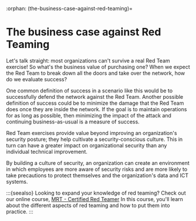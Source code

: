 :orphan:
(the-business-case-against-red-teaming)=

# The business case against Red Teaming

Let's talk straight: most organizations can't survive a real Red Team exercise! So what's the business value of purchasing one? When we expect the Red Team to break down all the doors and take over the network, how do we evaluate success?

One common definition of success in a scenario like this would be to successfully defend the network against the Red Team. Another possible definition of success could be to minimize the damage that the Red Team does once they are inside the network. If the goal is to maintain operations for as long as possible, then minimizing the impact of the attack and continuing business-as-usual is a measure of success.

Red Team exercises provide value beyond improving an organization's security posture; they help cultivate a security-conscious culture. This in turn can have a greater impact on organizational security than any individual technical improvement.

By building a culture of security, an organization can create an environment in which employees are more aware of security risks and are more likely to take precautions to protect themselves and the organization's data and ICT systems.

:::{seealso}
Looking to expand your knowledge of red teaming? Check out our online course, [MRT - Certified Red Teamer](https://www.mosse-institute.com/certifications/mrt-certified-red-teamer.html) In this course, you'll learn about the different aspects of red teaming and how to put them into practice.
:::

